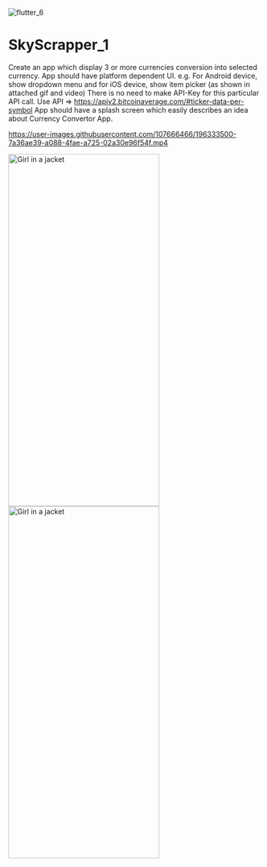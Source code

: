 ![flutter_6](https://user-images.githubusercontent.com/107666466/196156982-d724a0df-971c-4f0f-bf59-bc56fad02fe5.png)

<!-- <img src="https://user-images.githubusercontent.com/107666466/196148682-5233b5f7-ddda-422d-be49-7af1695b37ef.png" width="1200" height="280"> -->


# SkyScrapper_1
Create an app which display 3 or more currencies conversion into selected currency. App should have platform dependent UI.
e.g. For Android device, show dropdown menu and for iOS device, show item picker (as shown in attached gif and video)
There is no need to make API-Key for this particular API call.
Use API => https://apiv2.bitcoinaverage.com/#ticker-data-per-symbol
App should have a splash screen which easily describes an idea about Currency Convertor App.


https://user-images.githubusercontent.com/107666466/196333500-7a36ae39-a088-4fae-a725-02a30e96f54f.mp4


<img src="https://user-images.githubusercontent.com/107666466/196089266-b8d3c692-5f93-4055-af83-2127dc5cd5cb.jpg" alt="Girl in a jacket" width="300" height="700">
  
<img src="https://user-images.githubusercontent.com/107666466/196089278-ecd430ee-bb3a-4c5c-91da-b98640c3d857.jpg" alt="Girl in a jacket" width="300" height="700">




